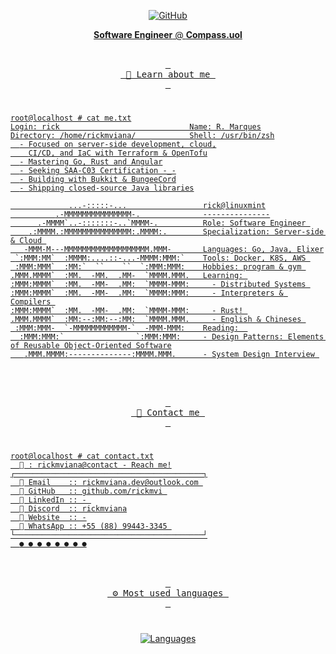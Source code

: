 <p align="center">
    <a href="https://github.com/rickmvi" target="_blank"><img alt="GitHub" src="https://img.shields.io/badge/%40rickmvi-181717?style=flat-square&logo=GitHub&logoColor=white">
</p>
  <p align="center">
  <b>Software Engineer</b> @ <b>Compass.uol</b>
</p>

<p align="center">

  <br>
    <kbd> <br> 👋 Learn about me <br> </kbd>
</p>

#

```console
root@localhost # cat me.txt
Login: rick                             Name: R. Marques
Directory: /home/rickmviana/            Shell: /usr/bin/zsh
  - Focused on server-side development, cloud,
    CI/CD, and IaC with Terraform & OpenTofu
  - Mastering Go, Rust and Angular
  - Seeking SAA-C03 Certification -_-
  - Building with Bukkit & BungeeCord
  - Shipping closed-source Java libraries

             ...-:::::-...                 rick@linuxmint
          .-MMMMMMMMMMMMMMM-.              ---------------
      .-MMMM`..-:::::::-..`MMMM-.          Role: Software Engineer 
    .:MMMM.:MMMMMMMMMMMMMMM:.MMMM:.        Specialization: Server-side & Cloud 
   -MMM-M---MMMMMMMMMMMMMMMMMMM.MMM-       Languages: Go, Java, Elixer
 `:MMM:MM`  :MMMM:....::-...-MMMM:MMM:`    Tools: Docker, K8S, AWS 
 :MMM:MMM`  :MM:`  ``    ``  `:MMM:MMM:    Hobbies: program & gym 
.MMM.MMMM`  :MM.  -MM.  .MM-  `MMMM.MMM.   Learning: 
:MMM:MMMM`  :MM.  -MM-  .MM:  `MMMM-MMM:     - Distributed Systems 
:MMM:MMMM`  :MM.  -MM-  .MM:  `MMMM:MMM:     - Interpreters & Compilers 
:MMM:MMMM`  :MM.  -MM-  .MM:  `MMMM-MMM:     - Rust! 
.MMM.MMMM`  :MM:--:MM:--:MM:  `MMMM.MMM.     - English & Chineses 
 :MMM:MMM-  `-MMMMMMMMMMMM-`  -MMM-MMM:    Reading:  
  :MMM:MMM:`                `:MMM:MMM:     - Design Patterns: Elements of Reusable Object-Oriented Software
   .MMM.MMMM:--------------:MMMM.MMM.      - System Design Interview 
```

<br>
<p align="center">
    <br>
        <kbd> <br> 💌 Contact me <br> </kbd>
</p>

#

```console
root@localhost # cat contact.txt
   : rickmviana@contact - Reach me!
┌──────────────────────────────────────────┐
   Email    :: rickmviana.dev@outlook.com 
   GitHub   :: github.com/rickmvi 
   LinkedIn :: - 
   Discord  :: rickmviana
   Website  :: -
   WhatsApp :: +55 (88) 99443-3345 
└──────────────────────────────────────────┘
  ● ● ● ● ● ● ● ●
```

<br>
<br>
<div align="center"> <kbd> <br> ⚙️ Most used languages <br> </
kbd></div>

#

<div align="center">
  <img src="https://github-readme-stats.vercel.app/api/top-langs/?username=rickmvi&theme=dark&hide_title=true&hide_border=true&text_color=ffffff&langs_count=6" alt="Languages">
</div>
